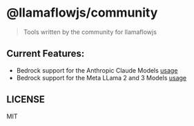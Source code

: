 # @llamaflowjs/community

> Tools written by the community for llamaflowjs

## Current Features:

- Bedrock support for the Anthropic Claude Models [usage](https://llamaflowjs.ai/modules/llms/available_llms/bedrock)
- Bedrock support for the Meta LLama 2 and 3 Models [usage](https://llamaflowjs.ai/modules/llms/available_llms/bedrock)

## LICENSE

MIT
